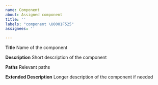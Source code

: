 ```yaml
---
name: Component
about: Assigned component
title: ''
labels: "component \U0001F525"
assignees: ''

---
```


**Title**
Name of the component

**Description**
Short description of the component

**Paths**
Relevant paths

**Extended Description**
Longer description of the component if needed
